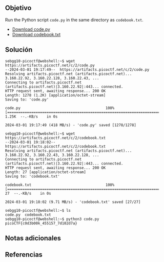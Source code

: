 ## Objetivo
Run the Python script `code.py` in the same directory as `codebook.txt`.

- [Download code.py](https://artifacts.picoctf.net/c/2/code.py)
- [Download codebook.txt](https://artifacts.picoctf.net/c/2/codebook.txt)
## Solución

```
sebgg10-picoctf@webshell:~$ wget https://artifacts.picoctf.net/c/2/code.py
--2024-03-01 19:17:49--  https://artifacts.picoctf.net/c/2/code.py
Resolving artifacts.picoctf.net (artifacts.picoctf.net)... 3.160.22.92, 3.160.22.128, 3.160.22.43, ...
Connecting to artifacts.picoctf.net (artifacts.picoctf.net)|3.160.22.92|:443... connected.
HTTP request sent, awaiting response... 200 OK
Length: 1278 (1.2K) [application/octet-stream]
Saving to: 'code.py'

code.py                                       100%[================================================================================================>]   1.25K  --.-KB/s    in 0s      

2024-03-01 19:17:49 (418 MB/s) - 'code.py' saved [1278/1278]

sebgg10-picoctf@webshell:~$ wget https://artifacts.picoctf.net/c/2/codebook.txt
--2024-03-01 19:18:02--  https://artifacts.picoctf.net/c/2/codebook.txt
Resolving artifacts.picoctf.net (artifacts.picoctf.net)... 3.160.22.92, 3.160.22.43, 3.160.22.128, ...
Connecting to artifacts.picoctf.net (artifacts.picoctf.net)|3.160.22.92|:443... connected.
HTTP request sent, awaiting response... 200 OK
Length: 27 [application/octet-stream]
Saving to: 'codebook.txt'

codebook.txt                                  100%[================================================================================================>]      27  --.-KB/s    in 0s      

2024-03-01 19:18:02 (9.71 MB/s) - 'codebook.txt' saved [27/27]

sebgg10-picoctf@webshell:~$ ls
code.py  codebook.txt
sebgg10-picoctf@webshell:~$ python3 code.py 
picoCTF{c0d3b00k_455157_7d102d7a}

```
## Notas adicionales
## Referencias